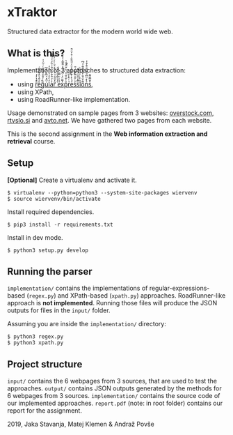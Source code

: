 # xTraktor

Structured data extractor for the modern world wide web.

## What is this?
Implementation of 3 approaches to structured data extraction:
- using [r̎͒̔̓̒e̊ͯ̎̔̏̾͆ͤ͆ͬg̃̏ͨͣ̑̑ͧ̆̓͐ͬͥ͂͗̍uͮͫ̽ͪ͆̆̈́̓͆l̒̀̔̾͛ͮ͗̊̓aͣͨͮ̐͋̏͛̉͋ͭ̏̓͑ͮ͌̄̽͑̚r͂̓ͫ͋ͯͪͧ̑͐͛ͪͮͮͨ̌̄̈ ͮ̾ͦ͂̌ͩͧ́̈́eͣ̀ͯͧ̿ͧ̂x̓͂̃̈́ͬͫ͗ͯ̔ͮ̂̃̅̓ͤͮ̈͑p̎ͭ̌ͤ̋͑ͮ̇̀͒ͫ̽̐̀̚rͪͭ̑̾̄ͫeͤͪ̽ͭ͊ͯ́̂̊ͧ͑ͩ̃͋ͥ͒̓̈́̑s̒ͨ̋̎̿͐͋ͥ̎s̏̅̽ͦ̐̈́ͣ͋̚i̽ͪ̊ͥͯ͆͛̋ͪo͌̊̈́̐̓͂͐͂͊͋̍́͆nͣ̀̽ͫ͆ͩ͒́̆ͦ̐͒̾sͤ̄̿̆͌](https://stackoverflow.com/a/1732454),
- using XPath,
- using RoadRunner-like implementation.

Usage demonstrated on sample pages from 3 websites: [overstock.com](https://www.overstock.com/), 
[rtvslo.si](https://www.rtvslo.si/) and [avto.net](https://www.avto.net/). We have gathered two
pages from each website.

This is the second assignment in the **Web information extraction and retrieval** course.

## Setup
**[Optional]** Create a virtualenv and activate it.
```
$ virtualenv --python=python3 --system-site-packages wiervenv
$ source wiervenv/bin/activate
```
  
Install required dependencies.
```
$ pip3 install -r requirements.txt
```
  
Install in dev mode.
```
$ python3 setup.py develop
```

## Running the parser
`implementation/` contains the implementations of regular-expressions-based (`regex.py`) 
and XPath-based (`xpath.py`) approaches. RoadRunner-like approach is **not implemented**.
Running those files will produce the JSON outputs for files in the `input/` folder.  

Assuming you are inside the `implementation/` directory:
```
$ python3 regex.py
$ python3 xpath.py
```

## Project structure
`input/` contains the 6 webpages from 3 sources, that are used to test the approaches.
`output/` contains JSON outputs generated by the methods for 6 webpages from 3 sources.
`implementation/` contains the source code of our implemented approaches.
`report.pdf` (note: in root folder) contains our report for the assignment.


2019, Jaka Stavanja, Matej Klemen & Andraž Povše
